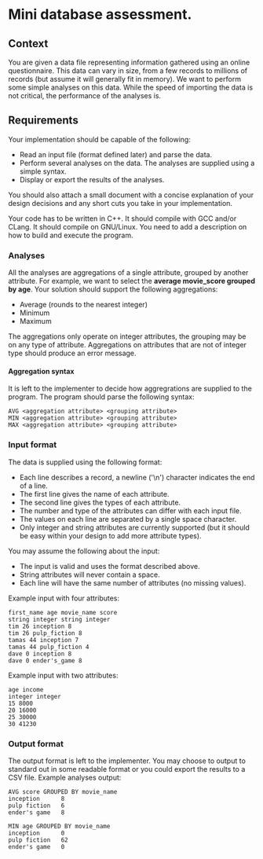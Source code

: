 # Mini database assessment.

## Context

You are given a data file representing information gathered using an online questionnaire. This data can vary in size, from a few records to millions of records (but assume it will generally fit in memory). We want to perform some simple analyses on this data. While the speed of importing the data is not critical, the performance of the analyses is.   

## Requirements

Your implementation should be capable of the following:
-   Read an input file (format defined later) and parse the data.
-   Perform several analyses on the data. The analyses are supplied using a simple syntax.
-   Display or export the results of the analyses.

You should also attach a small document with a concise explanation of your design decisions and any short cuts you take in your implementation.

Your code has to be written in C++. It should compile with GCC and/or CLang. It should compile on GNU/Linux. You need to add a description on how to build and execute the program.

### Analyses

All the analyses are aggregations of a single attribute, grouped by another attribute. For example, we want to select the **average movie\_score grouped by age**. Your solution should support the following aggregations:
-   Average (rounds to the nearest integer)
-   Minimum
-   Maximum

The aggregations only operate on integer attributes, the grouping may be on any type of attribute. Aggregations on attributes that are not of integer type should produce an error message.

#### Aggregation syntax

It is left to the implementer to decide how aggregrations are supplied to the program. The program should parse the following syntax:

    AVG <aggregation attribute> <grouping attribute>
    MIN <aggregation attribute> <grouping attribute>
    MAX <aggregation attribute> <grouping attribute>

### Input format

The data is supplied using the following format:
-   Each line describes a record, a newline ('\n') character indicates the end of a line.
-   The first line gives the name of each attribute.
-   The second line gives the types of each attribute.
-   The number and type of the attributes can differ with each input file.
-   The values on each line are separated by a single space character.
-   Only integer and string attributes are currently supported (but it should be easy within your design to add more attribute types).

You may assume the following about the input:

-   The input is valid and uses the format described above.
-   String attributes will never contain a space.
-   Each line will have the same number of attributes (no missing values).

Example input with four attributes:

    first_name age movie_name score
    string integer string integer
    tim 26 inception 8
    tim 26 pulp_fiction 8
    tamas 44 inception 7
    tamas 44 pulp_fiction 4
    dave 0 inception 8
    dave 0 ender's_game 8

Example input with two attributes:

    age income
    integer integer
    15 8000
    20 16000
    25 30000
    30 41230

### Output format

The output format is left to the implementer. You may choose to output to standard out in some readable format or you could export the results to a CSV file.
Example analyses output:

    AVG score GROUPED BY movie_name
    inception      8
    pulp fiction   6
    ender's game   8
    
    MIN age GROUPED BY movie_name
    inception      0
    pulp fiction   62
    ender's game   0